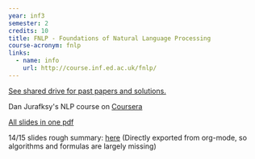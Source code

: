 ```yaml
---
year: inf3
semester: 2
credits: 10
title: FNLP - Foundations of Natural Language Processing
course-acronym: fnlp
links:
  - name: info
    url: http://course.inf.ed.ac.uk/fnlp/
---
```


<u>See shared drive for past papers and solutions.</u>

Dan Jurafksy's NLP course on [Coursera](https://class.coursera.org/nlp/)

[All slides in one pdf](https://drive.google.com/file/d/0B2AAOQQZ_8BxV1R0dVlJc3dFMkE/edit?usp=sharing)

14/15 slides rough summary: [here](https://drive.google.com/file/d/0B81_cQATQifeLTBhd2dHTkE1dVU/view?usp=sharing) (Directly exported from org-mode, so algorithms and formulas are largely missing)
